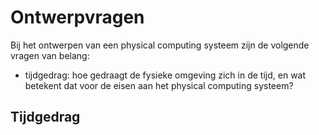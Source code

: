 # Ontwerpvragen

Bij het ontwerpen van een physical computing systeem zijn de volgende vragen van belang:

* tijdgedrag: hoe gedraagt de fysieke omgeving zich in de tijd, en wat betekent dat voor de eisen aan het physical computing systeem?

## Tijdgedrag



